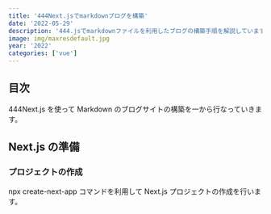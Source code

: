 ```yaml
---
title: '444Next.jsでmarkdownブログを構築'
date: '2022-05-29'
description: '444.jsでmarkdownファイルを利用したブログの構築手順を解説しています。'
image: img/maxresdefault.jpg
year: '2022'
categories: ['vue']
---
```


## 目次

444Next.js を使って Markdown のブログサイトの構築を一から行なっていきます。

## Next.js の準備

### プロジェクトの作成

npx create-next-app コマンドを利用して Next.js プロジェクトの作成を行います。